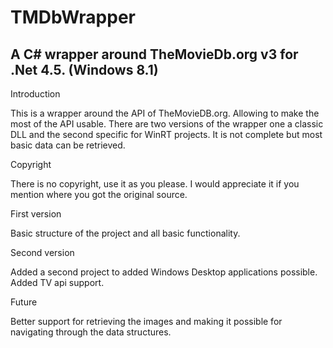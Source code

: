 TMDbWrapper
===========

A C# wrapper around TheMovieDb.org v3 for .Net 4.5. (Windows 8.1)
-----------------------------------------------------------------

Introduction

This is a wrapper around the API of TheMovieDB.org. Allowing to make the most of the API usable.
There are two versions of the wrapper one a classic DLL and the second specific for WinRT projects.
It is not complete but most basic data can be retrieved.

Copyright

There is no copyright, use it as you please. I would appreciate it if you mention where you got the original source.

First version

Basic structure of the project and all basic functionality.

Second version

Added a second project to added Windows Desktop applications possible.
Added TV api support.

Future

Better support for retrieving the images and making it possible for navigating through the data structures.